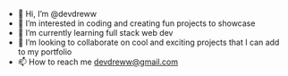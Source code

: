 - 👋 Hi, I’m @devdreww
- 👀 I’m interested in coding and creating fun projects to showcase
- 🌱 I’m currently learning full stack web dev
- 💞️ I’m looking to collaborate on cool and exciting projects that I can add to my portfolio
- 📫 How to reach me devdreww@gmail.com

<!---
devdreww/devdreww is a ✨ special ✨ repository because its `README.md` (this file) appears on your GitHub profile.
You can click the Preview link to take a look at your changes.
--->

